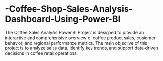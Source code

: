 # -Coffee-Shop-Sales-Analysis-Dashboard-Using-Power-BI
The Coffee Sales Analysis Power BI Project is designed to provide an interactive and comprehensive overview of coffee product sales, customer behavior, and regional performance metrics. The main objective of this project is to analyze sales data, identify key trends, and support data-driven decisions in coffee retail operations.
